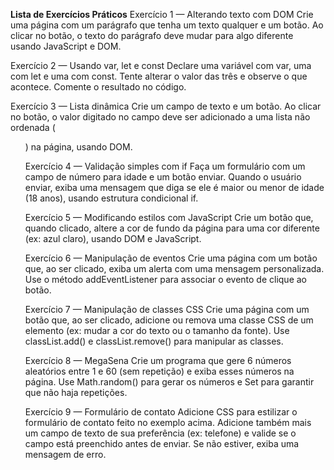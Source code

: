 **Lista de Exercícios Práticos**
Exercício 1 — Alterando texto com DOM
Crie uma página com um parágrafo que tenha um texto qualquer e um botão. Ao clicar no botão, o texto do parágrafo deve mudar para algo diferente usando JavaScript e DOM.

Exercício 2 — Usando var, let e const
Declare uma variável com var, uma com let e uma com const. Tente alterar o valor das três e observe o que acontece. Comente o resultado no código.

Exercício 3 — Lista dinâmica
Crie um campo de texto e um botão. Ao clicar no botão, o valor digitado no campo deve ser adicionado a uma lista não ordenada (<ul>) na página, usando DOM.

Exercício 4 — Validação simples com if
Faça um formulário com um campo de número para idade e um botão enviar. Quando o usuário enviar, exiba uma mensagem que diga se ele é maior ou menor de idade (18 anos), usando estrutura condicional if.

Exercício 5 — Modificando estilos com JavaScript
Crie um botão que, quando clicado, altere a cor de fundo da página para uma cor diferente (ex: azul claro), usando DOM e JavaScript.

Exercício 6 — Manipulação de eventos
Crie uma página com um botão que, ao ser clicado, exiba um alerta com uma mensagem personalizada. Use o método addEventListener para associar o evento de clique ao botão.

Exercício 7 — Manipulação de classes CSS
Crie uma página com um botão que, ao ser clicado, adicione ou remova uma classe CSS de um elemento (ex: mudar a cor do texto ou o tamanho da fonte). Use classList.add() e classList.remove() para manipular as classes.

Exercício 8 — MegaSena
Crie um programa que gere 6 números aleatórios entre 1 e 60 (sem repetição) e exiba esses números na página. Use Math.random() para gerar os números e Set para garantir que não haja repetições.

Exercício 9 — Formulário de contato
Adicione CSS para estilizar o formulário de contato feito no exemplo acima. Adicione também mais um campo de texto de sua preferência (ex: telefone) e valide se o campo está preenchido antes de enviar. Se não estiver, exiba uma mensagem de erro.
